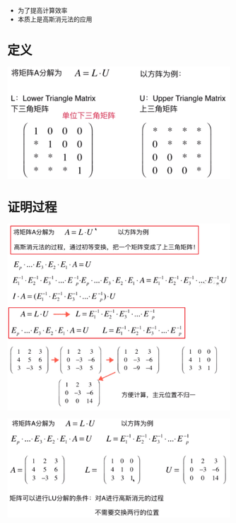 - 为了提高计算效率
- 本质上是高斯消元法的应用

# 定义
![](../photo/Pasted%20image%2020240219101629.png)

# 证明过程
![](../photo/Pasted%20image%2020240219113314.png)

![](../photo/Pasted%20image%2020240219112753.png)


